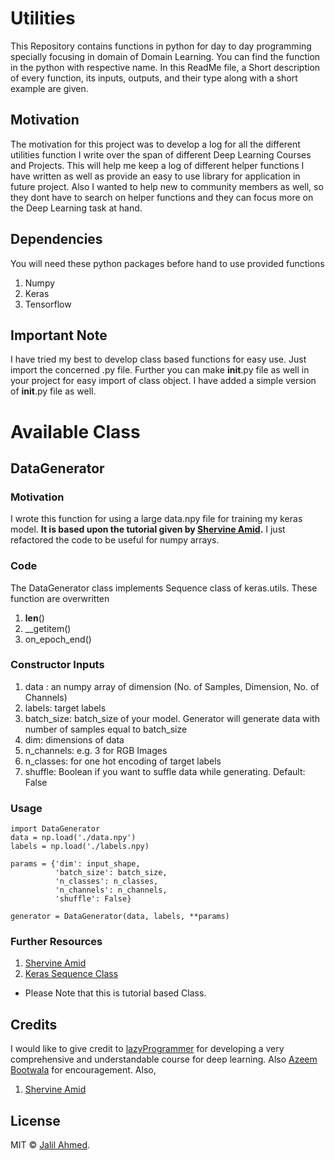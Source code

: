 # Utilities
This Repository contains functions in python for day to day programming specially focusing in domain of Domain Learning. You can find the function in the python with respective name. In this ReadMe file, a Short description of every function, its inputs, outputs, and their type along with a short example are given. 

## Motivation
The motivation for this project was to develop a log for all the different utilities function I write over the span of different Deep Learning Courses and Projects. This will help me keep a log of different helper functions I have written as well as provide an easy to use library for application in future project. Also I wanted to help new to community members as well, so they dont have to search on helper functions and they can focus more on the Deep Learning task at hand. 

## Dependencies
You will need these python packages before hand to use provided functions
  1. Numpy
  2. Keras
  3. Tensorflow
  
## Important Note
I have tried my best to develop class based functions for easy use. Just import the concerned .py file. Further you can make __init__.py file as well in your project for easy import of class object. I have added a simple version of __init__.py file as well. 

# Available Class

## DataGenerator

### Motivation
I wrote this function for using a large data.npy file for training my keras model. __It is based upon the tutorial given by [Shervine Amid](https://stanford.edu/~shervine/blog/keras-how-to-generate-data-on-the-fly.html).__ I just refactored the code to be useful for numpy arrays. 

### Code
The DataGenerator class implements Sequence class of keras.utils. These function are overwritten
  1. __len__()
  2. __getitem()
  3. on_epoch_end()

### Constructor Inputs
  1. data : an numpy array of dimension (No. of Samples, Dimension, No. of Channels)
  2. labels: target labels
  3. batch_size: batch_size of your model. Generator will generate data with number of samples equal to batch_size
  4. dim: dimensions of  data
  5. n_channels: e.g. 3 for RGB Images
  6. n_classes: for one hot encoding of target labels
  7. shuffle: Boolean if you want to suffle data while generating. Default: False

### Usage
```
import DataGenerator
data = np.load('./data.npy')
labels = np.load('./labels.npy)

params = {'dim': input_shape,
          'batch_size': batch_size,
          'n_classes': n_classes,
          'n_channels': n_channels,
          'shuffle': False}
          
generator = DataGenerator(data, labels, **params)
```

### Further Resources
1. [Shervine Amid](https://stanford.edu/~shervine/blog/keras-how-to-generate-data-on-the-fly.html)
2. [Keras Sequence Class](https://keras.io/preprocessing/sequence/)

* Please Note that this is tutorial based Class.

## Credits
I would like to give credit to [lazyProgrammer](https://lazyprogrammer.me) for developing a very comprehensive and understandable course for deep learning. Also [Azeem Bootwala](https://github.com/azeembootwala) for encouragement. Also, 
1. [Shervine Amid](https://stanford.edu/~shervine/)

## License
MIT :copyright: [Jalil Ahmed](https://www.linkedin.com/in/jalil-siddiqui/).

